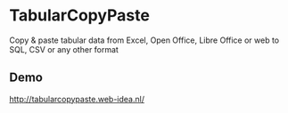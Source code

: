# TabularCopyPaste
Copy &amp; paste tabular data from Excel, Open Office, Libre Office or web to SQL, CSV or any other format

## Demo
<http://tabularcopypaste.web-idea.nl/>

